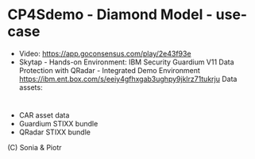 # CP4Sdemo - Diamond Model - use-case
- Video: https://app.goconsensus.com/play/2e43f93e
- Skytap - Hands-on Environment: IBM Security Guardium V11 Data Protection with QRadar - Integrated Demo Environment https://ibm.ent.box.com/s/eeiy4gfhxgab3ughpy9jklrz71tukrju
Data assets:<h1>
- CAR asset data
- Guardium STIXX bundle
- QRadar STIXX bundle
 
 (C) Sonia & Piotr
